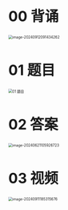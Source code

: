 # 00 背诵

<img src="https://cvp.oss-cn-shanghai.aliyuncs.com/202409120914493.png" alt="image-20240912091434262" style="zoom:50%;" />



# 01 题目

<img src="https://cvp.oss-cn-shanghai.aliyuncs.com/picgo/202406210815659.png" alt="01 题目" style="zoom:50%;" />





# 02 答案

<img src="https://cvp.oss-cn-shanghai.aliyuncs.com/picgo/202406211059809.png" alt="image-20240621105926723" style="zoom:50%;" />





# 03 视频

<img src="https://cvp.oss-cn-shanghai.aliyuncs.com/202409111853034.png" alt="image-20240911185315676" style="zoom:50%;" />
